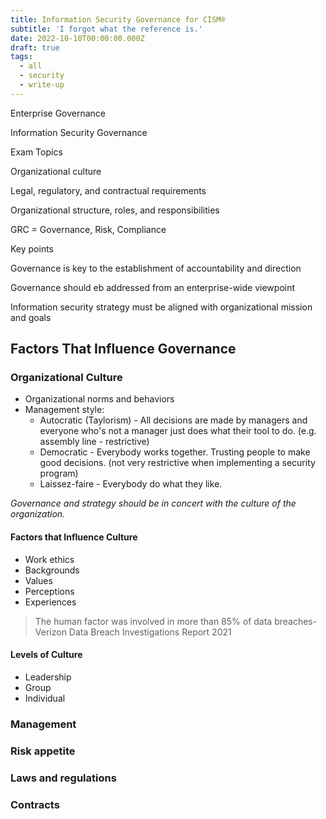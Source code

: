 ```yaml
---
title: Information Security Governance for CISM®
subtitle: 'I forgot what the reference is.'
date: 2022-10-10T00:00:00.000Z
draft: true
tags:
  - all
  - security
  - write-up
---
```


Enterprise Governance

Information Security Governance

Exam Topics

Organizational culture

Legal, regulatory, and contractual requirements

Organizational structure, roles, and responsibilities

GRC = Governance, Risk, Compliance

Key points

Governance is key to the establishment of accountability and direction

Governance should eb addressed from an enterprise-wide viewpoint

Information security strategy must be aligned with organizational mission and goals

## Factors That Influence Governance

### Organizational Culture

* Organizational norms and behaviors
* Management style:
  * Autocratic (Taylorism) - All decisions are made by managers and everyone who's not a manager just does what their tool to do. (e.g. assembly line - restrictive)
  * Democratic - Everybody works together. Trusting people to make good decisions. (not very restrictive when implementing a security program)
  * Laissez-faire - Everybody do what they like.

*Governance and strategy should be in concert with the culture of the organization.*

#### Factors that Influence Culture

* Work ethics
* Backgrounds
* Values
* Perceptions
* Experiences

> The human factor was involved in more than 85% of data breaches- Verizon Data Breach Investigations Report 2021

#### Levels of Culture

* Leadership
* Group
* Individual

### Management

### Risk appetite

### Laws and regulations

### Contracts
